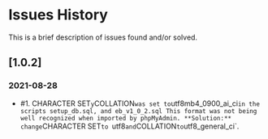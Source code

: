 # Issues History
This is a brief description of issues found and/or solved.

## [1.0.2]
### 2021-08-28
- #1. CHARACTER SET` y `COLLATION` was set to `utf8mb4_0900_ai_ci` in the scripts setup_db.sql, and eb_v1_0_2.sql
This format was not being well recognized when imported by phpMyAdmin. **Solution:** change `CHARACTER SET` to 
`utf8` and `COLLATION` to `utf8_general_ci`.

